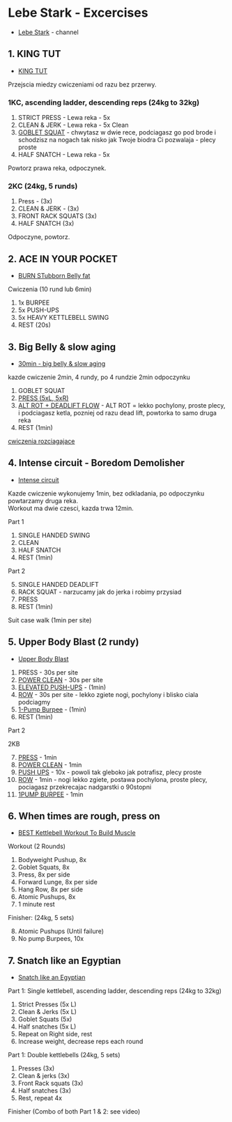 # Lebe Stark - Excercises

* [Lebe Stark](https://www.youtube.com/@lebe-stark) - channel

## 1. KING TUT

* [KING TUT](https://youtu.be/lOKzv-7bsXM?t=66)

Przejscia miedzy cwiczeniami od razu bez przerwy.  

### 1KC, ascending ladder, descending reps (24kg to 32kg)

1. STRICT PRESS - Lewa reka - 5x
2. CLEAN & JERK - Lewa reka - 5x Clean
3. [GOBLET SQUAT](https://youtu.be/lOKzv-7bsXM?t=91) - chwytasz w dwie rece, podciagasz go pod brode i schodzisz na nogach tak nisko jak Twoje biodra Ci pozwalaja - plecy proste
4. HALF SNATCH - Lewa reka - 5x

Powtorz prawa reka, odpoczynek.  

### 2KC (24kg, 5 runds)

1. Press - (3x)
2. CLEAN & JERK - (3x)
3. FRONT RACK SQUATS (3x)
4. HALF SNATCH (3x)

Odpoczyne, powtorz.  

## 2. ACE IN YOUR POCKET

* [BURN STubborn Belly fat](https://youtu.be/ptGKsURAQRo?t=89)

Cwiczenia (10 rund lub 6min)

1. 1x BURPEE
2. 5x PUSH-UPS
3. 5x HEAVY KETTLEBELL SWING
4. REST (20s)

## 3. Big Belly & slow aging

* [30min - big belly & slow aging](https://youtu.be/DwbG3J-ADD8?t=77)

kazde cwiczenie 2min, 4 rundy, po 4 rundzie 2min odpoczynku

1. GOBLET SQUAT
2. [PRESS (5xL, 5xR)](https://youtu.be/DwbG3J-ADD8?t=203)
3. [ALT ROT + DEADLIFT FLOW](https://youtu.be/DwbG3J-ADD8?t=326) - ALT ROT = lekko pochylony, proste plecy, i podciagasz ketla, pozniej od razu dead lift, powtorka to samo druga reka
4. REST (1min)

[cwiczenia rozciagajace](https://youtu.be/DwbG3J-ADD8?t=1710)

## 4. Intense circuit - Boredom Demolisher

* [Intense circuit](https://youtu.be/uZI-cFUujUI?t=62)

Kazde cwiczenie wykonujemy 1min, bez odkladania, po odpoczynku powtarzamy druga reka.  
Workout ma dwie czesci, kazda trwa 12min.

Part 1  

1. SINGLE HANDED SWING
2. CLEAN
3. HALF SNATCH
4. REST (1min)

Part 2  

5. SINGLE HANDED DEADLIFT
6. RACK SQUAT - narzucamy jak do jerka i robimy przysiad
7. PRESS
8. REST (1min)

Suit case walk (1min  per site)

## 5. Upper Body Blast (2 rundy)

* [Upper Body Blast](https://youtu.be/XPtMlQ0Ed8A?t=36)

1. PRESS - 30s per site
2. [POWER CLEAN](https://youtu.be/XPtMlQ0Ed8A?t=99) - 30s per site
3. [ELEVATED PUSH-UPS](https://youtu.be/XPtMlQ0Ed8A?t=166) - (1min)
4. [ROW](https://youtu.be/XPtMlQ0Ed8A?t=218) - 30s per site - lekko zgiete nogi, pochylony i blisko ciala podciagmy
5. [1-Pump Burpee](https://youtu.be/XPtMlQ0Ed8A?t=295) - (1min)
6. REST (1min)

Part 2  

2KB

7. [PRESS](https://youtu.be/XPtMlQ0Ed8A?t=393) - 1min
8. [POWER CLEAN](https://youtu.be/XPtMlQ0Ed8A?t=461) - 1min
9. [PUSH UPS](https://youtu.be/XPtMlQ0Ed8A?t=521) - 10x - powoli tak gleboko jak potrafisz, plecy proste
10. [ROW](https://youtu.be/XPtMlQ0Ed8A?t=584) - 1min - nogi lekko zgiete, postawa pochylona, proste plecy, pociagasz przekrecajac nadgarstki o 90stopni
11. [1PUMP BURPEE](https://youtu.be/XPtMlQ0Ed8A?t=646) - 1min

## 6. When times are rough, press on

* [BEST Kettlebell Workout To Build Muscle](https://youtu.be/z_Fbl2ym7RE?t=254)

Workout (2 Rounds)  
1. Bodyweight Pushup, 8x
2. Goblet Squats, 8x
3. Press, 8x per side
4. Forward Lunge, 8x per side
5. Hang Row, 8x per side
6. Atomic Pushups, 8x
7. 1 minute rest
  
Finisher: (24kg, 5 sets)

8. Atomic Pushups (Until failure)
9. No pump Burpees, 10x

## 7. Snatch like an Egyptian

* [Snatch like an Egyptian](https://www.youtube.com/watch?v=lOKzv-7bsXM)

Part 1: Single kettlebell, ascending ladder, descending reps (24kg to 32kg)  

1. Strict Presses (5x L)
2. Clean & Jerks (5x L)
3. Goblet Squats (5x)
4. Half snatches (5x L)
5. Repeat on Right side, rest
6. Increase weight, decrease reps each round

Part 1: Double kettlebells (24kg, 5 sets)  

1. Presses (3x)
2. Clean & jerks (3x)
3. Front Rack squats (3x)
4. Half snatches (3x)
5. Rest, repeat 4x

Finisher (Combo of both Part 1 & 2: see video)
